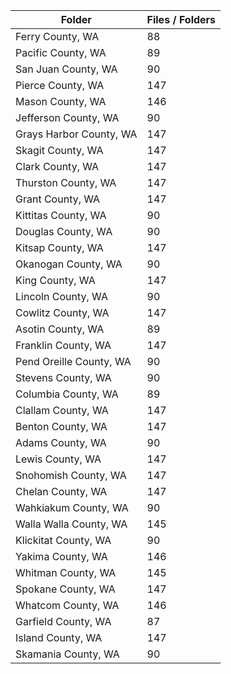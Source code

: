 | Folder                  |   Files / Folders |
|-------------------------|-------------------|
| Ferry County, WA        |                88 |
| Pacific County, WA      |                89 |
| San Juan County, WA     |                90 |
| Pierce County, WA       |               147 |
| Mason County, WA        |               146 |
| Jefferson County, WA    |                90 |
| Grays Harbor County, WA |               147 |
| Skagit County, WA       |               147 |
| Clark County, WA        |               147 |
| Thurston County, WA     |               147 |
| Grant County, WA        |               147 |
| Kittitas County, WA     |                90 |
| Douglas County, WA      |                90 |
| Kitsap County, WA       |               147 |
| Okanogan County, WA     |                90 |
| King County, WA         |               147 |
| Lincoln County, WA      |                90 |
| Cowlitz County, WA      |               147 |
| Asotin County, WA       |                89 |
| Franklin County, WA     |               147 |
| Pend Oreille County, WA |                90 |
| Stevens County, WA      |                90 |
| Columbia County, WA     |                89 |
| Clallam County, WA      |               147 |
| Benton County, WA       |               147 |
| Adams County, WA        |                90 |
| Lewis County, WA        |               147 |
| Snohomish County, WA    |               147 |
| Chelan County, WA       |               147 |
| Wahkiakum County, WA    |                90 |
| Walla Walla County, WA  |               145 |
| Klickitat County, WA    |                90 |
| Yakima County, WA       |               146 |
| Whitman County, WA      |               145 |
| Spokane County, WA      |               147 |
| Whatcom County, WA      |               146 |
| Garfield County, WA     |                87 |
| Island County, WA       |               147 |
| Skamania County, WA     |                90 |